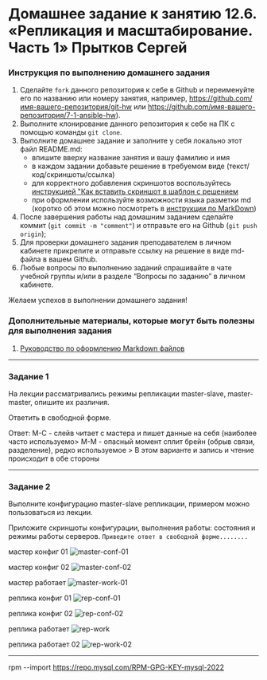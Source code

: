 # Домашнее задание к занятию 12.6. «Репликация и масштабирование. Часть 1» Прытков Сергей

### Инструкция по выполнению домашнего задания

   1. Сделайте `fork` данного репозитория к себе в Github и переименуйте его по названию или номеру занятия, например, https://github.com/имя-вашего-репозитория/git-hw или  https://github.com/имя-вашего-репозитория/7-1-ansible-hw).
   2. Выполните клонирование данного репозитория к себе на ПК с помощью команды `git clone`.
   3. Выполните домашнее задание и заполните у себя локально этот файл README.md:
      - впишите вверху название занятия и вашу фамилию и имя
      - в каждом задании добавьте решение в требуемом виде (текст/код/скриншоты/ссылка)
      - для корректного добавления скриншотов воспользуйтесь [инструкцией "Как вставить скриншот в шаблон с решением](https://github.com/netology-code/sys-pattern-homework/blob/main/screen-instruction.md)
      - при оформлении используйте возможности языка разметки md (коротко об этом можно посмотреть в [инструкции  по MarkDown](https://github.com/netology-code/sys-pattern-homework/blob/main/md-instruction.md))
   4. После завершения работы над домашним заданием сделайте коммит (`git commit -m "comment"`) и отправьте его на Github (`git push origin`);
   5. Для проверки домашнего задания преподавателем в личном кабинете прикрепите и отправьте ссылку на решение в виде md-файла в вашем Github.
   6. Любые вопросы по выполнению заданий спрашивайте в чате учебной группы и/или в разделе “Вопросы по заданию” в личном кабинете.
   
Желаем успехов в выполнении домашнего задания!
   
### Дополнительные материалы, которые могут быть полезны для выполнения задания

1. [Руководство по оформлению Markdown файлов](https://gist.github.com/Jekins/2bf2d0638163f1294637#Code)

---

### Задание 1
На лекции рассматривались режимы репликации master-slave,
master-master, опишите их различия.

Ответить в свободной форме.

Ответ:
М-С - слейв читает с мастера и пишет данные на себя (наиболее часто используемо>
М-М - опасный момент сплит брейн (обрыв связи, разделение), редко используемое >
В этом варианте и запись и чтение происходит в обе стороны


---

### Задание 2
Выполните конфигурацию master-slave репликации, примером можно пользоваться из лекции.

Приложите скриншоты конфигурации, выполнения работы: состояния и режимы работы серверов.
`Приведите ответ в свободной форме........`

мастер конфиг 01 ![master-conf-01](https://user-images.githubusercontent.com/62944948/212097049-b4522b97-eaeb-4bff-b5d9-85c87ee0041f.png)

мастер конфиг 02 ![master-conf-02](https://user-images.githubusercontent.com/62944948/212097076-ae7f98de-11bf-46f0-9b36-ec73ae79caeb.png)

мастер работает ![master-work-01](https://user-images.githubusercontent.com/62944948/212097105-4f8e992d-7d88-4f33-adae-dc8d64e8588b.png)

реплика конфиг 01 ![rep-conf-01](https://user-images.githubusercontent.com/62944948/212097149-b0fb73c6-94cd-4403-a563-b323cfeac33e.png)

реплика конфиг 02 ![rep-conf-02](https://user-images.githubusercontent.com/62944948/212097181-3edc9ecb-441f-4f3f-a5e1-ba0e5fda3535.png)

реплика работает ![rep-work](https://user-images.githubusercontent.com/62944948/212096580-0a43da9a-dd8b-49d1-a93f-4466d8a6d953.png)

реплика работает 02 ![rep-work-02](https://user-images.githubusercontent.com/62944948/212096784-bf79688d-6bc4-484b-a9bf-23f6e74560d8.png)


---
rpm --import https://repo.mysql.com/RPM-GPG-KEY-mysql-2022

